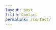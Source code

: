 ```yaml
---
layout: post
title: Contact
permalink: /contact/
---
```


[<i class="fa fa-envelope fa-3x" aria-hidden="true"></i>](mailto:sergio.basurco@gmail.com) 

[<i class="fa fa-linkedin-square fa-3x" aria-hidden="true"></i>](https://www.linkedin.com/in/sergiobasurco/) [<i class="fa fa-stack-overflow fa-3x" aria-hidden="true"></i>](http://stackoverflow.com/users/story/2628257)







